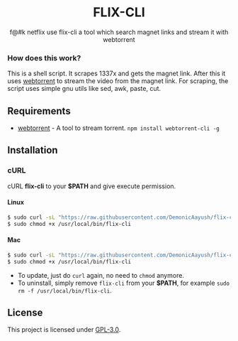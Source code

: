 <h1 align="center">FLIX-CLI</h1>
<p align="center">f@#k netflix use flix-cli a tool which search magnet links and stream it with webtorrent</p>

### How does this work?

This is a shell script. It scrapes 1337x and gets the magnet link.
After this it uses [webtorrent](https://webtorrent.io/) to stream the video from the magnet link.
For scraping, the script uses simple gnu utils like sed, awk, paste, cut.

## Requirements

* [webtorrent](https://webtorrent.io/) - A tool to stream torrent. `npm install webtorrent-cli -g`

## Installation

### cURL
cURL **flix-cli** to your **$PATH** and give execute permission.

#### Linux

```sh
$ sudo curl -sL "https://raw.githubusercontent.com/DemonicAayush/flix-cli/master/flix-cli" -o /usr/local/bin/flix-cli
$ sudo chmod +x /usr/local/bin/flix-cli 
```
#### Mac

```sh
$ sudo curl -sL "https://raw.githubusercontent.com/DemonicAayush/flix-cli/master/flix-cli-mac" -o /usr/local/bin/flix-cli
$ sudo chmod +x /usr/local/bin/flix-cli
```

- To update, just do `curl` again, no need to `chmod` anymore.
- To uninstall, simply remove `flix-cli` from your **$PATH**, for example `sudo rm -f /usr/local/bin/flix-cli`.

## License
This project is licensed under [GPL-3.0](https://raw.githubusercontent.com/Illumina/licenses/master/gpl-3.0.txt).


